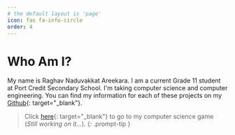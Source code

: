```yaml
---
# the default layout is 'page'
icon: fas fa-info-circle
order: 4
---
```


<!-- > Add Markdown syntax content to file `_tabs/about.md`{: .filepath } and it will show up on this page.
{: .prompt-tip } -->

# Who Am I?
My name is Raghav Naduvakkat Areekara. I am a current Grade 11 student at Port Credit Secondary School. I'm taking computer science and computer engineering. You can find my information for each of these projects on my [Github](https://github.com/raghavn1){: target="_blank"}.

> Click [here](https://github.com/raghavn1/2DArkham){: target="_blank"} to go to my computer science game (*Still working on it...*).
{: .prompt-tip }